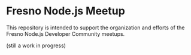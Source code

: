 # Fresno Node.js Meetup

This repository is intended to support the organization and efforts of the Fresno Node.js Developer Community meetups.

(still a work in progress)
